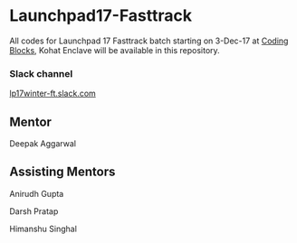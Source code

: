 # Launchpad17-Fasttrack
All codes for Launchpad 17 Fasttrack batch starting on 3-Dec-17 at [Coding Blocks](https://codingblocks.com/), Kohat Enclave will be available in this repository.

### Slack channel
[lp17winter-ft.slack.com](https://lp17winter-ft.slack.com/)

## Mentor
Deepak Aggarwal

## Assisting Mentors
Anirudh Gupta

Darsh Pratap

Himanshu Singhal
